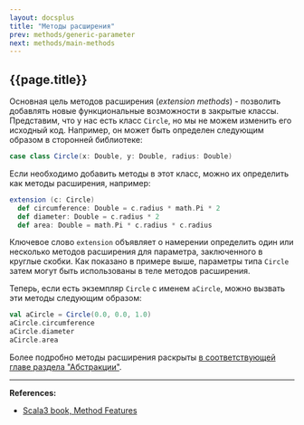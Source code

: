 ```yaml
---
layout: docsplus
title: "Методы расширения"
prev: methods/generic-parameter
next: methods/main-methods
---
```


## {{page.title}}

Основная цель методов расширения (_extension methods_) -
позволить добавлять новые функциональные возможности в закрытые классы.
Представим, что у нас есть класс `Circle`, но мы не можем изменить его исходный код.
Например, он может быть определен следующим образом в сторонней библиотеке:

```scala mdoc:silent
case class Circle(x: Double, y: Double, radius: Double)
```

Если необходимо добавить методы в этот класс, можно их определить как методы расширения, например:

```scala mdoc:silent
extension (c: Circle)
  def circumference: Double = c.radius * math.Pi * 2
  def diameter: Double = c.radius * 2
  def area: Double = math.Pi * c.radius * c.radius
```

Ключевое слово `extension` объявляет о намерении определить один или несколько методов расширения для параметра,
заключенного в круглые скобки.
Как показано в примере выше, параметры типа `Circle` затем могут быть использованы в теле методов расширения.

Теперь, если есть экземпляр `Circle` с именем `aCircle`, можно вызвать эти методы следующим образом:

```scala mdoc
val aCircle = Circle(0.0, 0.0, 1.0)
aCircle.circumference
aCircle.diameter
aCircle.area
```

Более подробно методы расширения раскрыты 
[в соответствующей главе раздела "Абстракции"](@DOC@abstractions/ca-extension-methods).


---

**References:**
- [Scala3 book, Method Features](https://docs.scala-lang.org/scala3/book/methods-most.html)
